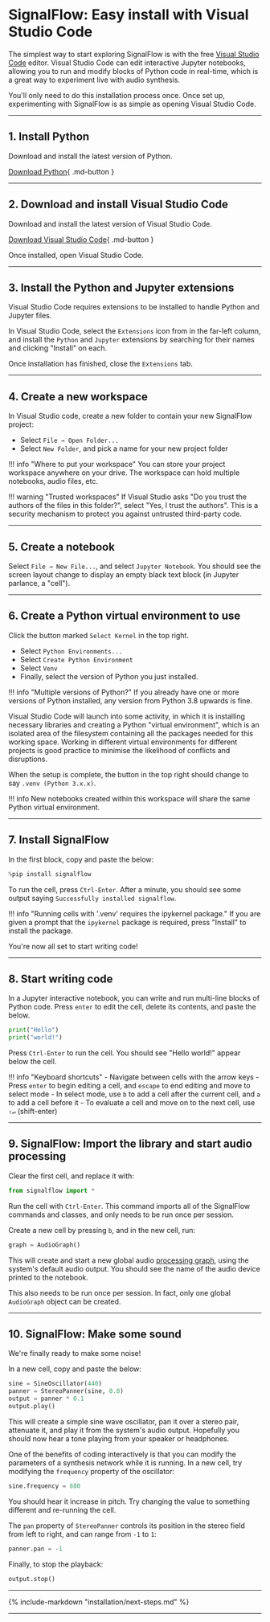 # SignalFlow: Easy install with Visual Studio Code

The simplest way to start exploring SignalFlow is with the free [Visual Studio Code](https://code.visualstudio.com/) editor. Visual Studio Code can edit interactive Jupyter notebooks, allowing you to run and modify blocks of Python code in real-time, which is a great way to experiment live with audio synthesis.

You'll only need to do this installation process once. Once set up, experimenting with SignalFlow is as simple as opening Visual Studio Code.  

---

## 1. Install Python

Download and install the latest version of Python.

[Download Python](https://www.python.org/downloads/){ .md-button }

---

## 2. Download and install Visual Studio Code

Download and install the latest version of Visual Studio Code.

[Download Visual Studio Code](https://code.visualstudio.com/Download){ .md-button }

Once installed, open Visual Studio Code.

---

## 3. Install the Python and Jupyter extensions

Visual Studio Code requires extensions to be installed to handle Python and Jupyter files.

In Visual Studio Code, select the `Extensions` icon from in the far-left column, and install the `Python` and `Jupyter` extensions by searching for their names and clicking "Install" on each.

Once installation has finished, close the `Extensions` tab.

---

## 4. Create a new workspace

In Visual Studio code, create a new folder to contain your new SignalFlow project:

 - Select `File → Open Folder...`
 - Select `New Folder`, and pick a name for your new project folder

!!! info "Where to put your workspace"
    You can store your project workspace anywhere on your drive. The workspace can hold multiple notebooks, audio files, etc.

!!! warning "Trusted workspaces"
    If Visual Studio asks "Do you trust the authors of the files in this folder?", select "Yes, I trust the authors". This is a security mechanism to protect you against untrusted third-party code.

---

## 5. Create a notebook

Select `File → New File...`, and select `Jupyter Notebook`. You should see the screen layout change to display an empty black text block (in Jupyter parlance, a "cell"). 

---

## 6. Create a Python virtual environment to use

Click the button marked `Select Kernel` in the top right. 

 - Select `Python Environments...`
 - Select `Create Python Environment`
 - Select `Venv`
 - Finally, select the version of Python you just installed.

!!! info "Multiple versions of Python?"
    If you already have one or more versions of Python installed, any version from Python 3.8 upwards is fine.

Visual Studio Code will launch into some activity, in which it is installing necessary libraries and creating a Python "virtual environment", which is an isolated area of the filesystem containing all the packages needed for this working space. Working in different virtual environments for different projects is good practice to minimise the likelihood of conflicts and disruptions.

When the setup is complete, the button in the top right should change to say `.venv (Python 3.x.x)`.

!!! info
    New notebooks created within this workspace will share the same Python virtual environment.  

---

## 7. Install SignalFlow

In the first block, copy and paste the below:

```python
%pip install signalflow
```

To run the cell, press `Ctrl-Enter`. After a minute, you should see some output saying `Successfully installed signalflow`.

!!! info "Running cells with '.venv' requires the ipykernel package."
    If you are given a prompt that the `ipykernel` package is required, press "Install" to install the package.

You're now all set to start writing code!

---

## 8. Start writing code

In a Jupyter interactive notebook, you can write and run multi-line blocks of Python code. Press `enter` to edit the cell, delete its contents, and paste the below.    

```python
print("Hello")
print("world!")
```

Press `Ctrl-Enter` to run the cell. You should see "Hello world!" appear below the cell. 

!!! info "Keyboard shortcuts"
    - Navigate between cells with the arrow keys
    - Press `enter` to begin editing a cell, and `escape` to end editing and move to select mode
    - In select mode, use `b` to add a cell after the current cell, and `a` to add a cell before it 
    - To evaluate a cell and move on to the next cell, use `⇧↵` (shift-enter)

---

## 9. SignalFlow: Import the library and start audio processing 

Clear the first cell, and replace it with:

```python
from signalflow import *
```

Run the cell with `Ctrl-Enter`. This command imports all of the SignalFlow commands and classes, and only needs to be run once per session.

Create a new cell by pressing `b`, and in the new cell, run:

```python
graph = AudioGraph()
```

This will create and start a new global audio [processing graph](../../graph/index.md), using the system's default audio output. You should see the name of the audio device printed to the notebook.

This also needs to be run once per session. In fact, only one global `AudioGraph` object can be created.  

---

## 10. SignalFlow: Make some sound

We're finally ready to make some noise!

In a new cell, copy and paste the below:

```python
sine = SineOscillator(440)
panner = StereoPanner(sine, 0.0)
output = panner * 0.1
output.play()
```

This will create a simple sine wave oscillator, pan it over a stereo pair, attenuate it, and play it from the system's audio output. Hopefully you should now hear a tone playing from your speaker or headphones.

One of the benefits of coding interactively is that you can modify the parameters of a synthesis network while it is running. In a new cell, try modifying the `frequency` property of the oscillator:

```python
sine.frequency = 880
```

You should hear it increase in pitch. Try changing the value to something different and re-running the cell.

The `pan` property of `StereoPanner` controls its position in the stereo field from left to right, and can range from `-1` to `1`:

```python
panner.pan = -1
```

Finally, to stop the playback:

```python
output.stop()
```

---

{%
   include-markdown "installation/next-steps.md"
%}
 
---